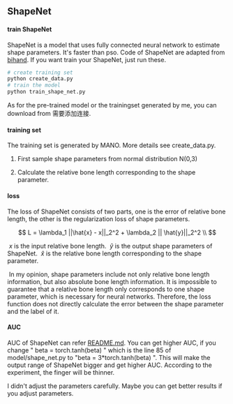 ## ShapeNet

#### train ShapeNet

ShapeNet is a model that uses fully connected neural network to estimate shape parameters.  It's faster than pso. Code of ShapeNet are adapted from [bihand](https://github.com/lixiny/bihand). If you want train your ShapeNet, just run these. 

```python
# create training set
python create_data.py
# train the model
python train_shape_net.py
```
   As for the pre-trained model or the trainingset generated by me, you can download from 需要添加连接.

#### training set

   The training set is generated by MANO. More details see create_data.py.

1. First sample shape parameters from normal distribution N(0,3)

2. Calculate the relative bone length corresponding to the shape parameter.

#### loss

   The loss of ShapeNet consists of two parts, one is the error of relative bone length, the other is the regularization loss of shape parameters.

$$
L = \lambda_1 ||\hat{x} - x||_2^2 + \lambda_2 || \hat{y}||_2^2 \\
$$

​         $x$  is the input relative bone length.
​         $\hat{y}$  is the output shape parameters of ShapeNet.
​         $\hat{x}$ is  the relative bone length corresponding to the shape parameter.

​      In my opinion, shape parameters include not only relative bone length information, but also absolute bone length information. It is impossible to          guarantee that a relative bone length only corresponds to one shape parameter, which is necessary for neural networks. Therefore, the loss function does not directly calculate the error between the shape parameter and the label of it.

#### AUC

AUC of ShapeNet can refer [README.md](./README.md). You can get higher AUC, if you change " beta = torch.tanh(beta) " which is the line 85 of model/shape_net.py to  "beta = 3*torch.tanh(beta) ". This will make the output range of ShapeNet bigger and get higher AUC. According to the experiment, the finger will be thinner.

I didn't adjust the parameters carefully. Maybe you can get better results if you adjust parameters.

